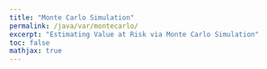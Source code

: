 ```yaml
---
title: "Monte Carlo Simulation"
permalink: /java/var/montecarlo/
excerpt: "Estimating Value at Risk via Monte Carlo Simulation"
toc: false
mathjax: true
---
```



